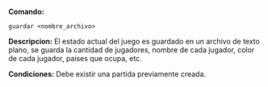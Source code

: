 **Comando:** 

    guardar <nombre_archivo> 

**Descripcion:** El estado actual del juego es guardado en un archivo de texto plano, se guarda la cantidad de jugadores, nombre de cada jugador, color de cada jugador, paises que ocupa, etc.

**Condiciones:** Debe existir una partida previamente creada.

